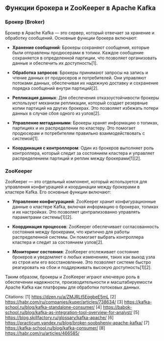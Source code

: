 ## Функции брокера и ZooKeeper в Apache Kafka

### **Брокер (Broker)**
Брокер в Apache Kafka — это сервер, который отвечает за хранение и обработку сообщений. Основные функции брокера включают:

- **Хранение сообщений**: Брокеры сохраняют сообщения, которые были отправлены продюсерами в топики. Каждое сообщение сохраняется в определенной партиции, что позволяет организовать данные и обеспечить их доступность[1].

- **Обработка запросов**: Брокеры принимают запросы на запись и чтение данных от продюсеров и потребителей. Они управляют потоками данных, обеспечивая их надежную доставку и сохранение порядка сообщений внутри партиций[2].

- **Репликация данных**: Для обеспечения отказоустойчивости брокеры используют механизм репликации, который создает резервные копии партиций на других брокерах. Это позволяет избежать потери данных в случае сбоя одного из узлов[2].

- **Управление метаданными**: Брокеры хранят информацию о топиках, партициях и их распределении по кластеру. Это помогает продюсерам и потребителям правильно взаимодействовать с системой[1].

- **Координация с контроллером**: Один из брокеров выполняет роль контроллера, который следит за состоянием кластера и управляет распределением партиций и реплик между брокерами[1][2].

### **ZooKeeper**
ZooKeeper — это отдельный компонент, который используется для управления конфигурацией и координации между брокерами в кластере Kafka. Его основные функции включают:

- **Управление конфигурацией**: ZooKeeper хранит конфигурационные данные о кластере Kafka, включая информацию о брокерах, топиках и их настройках. Это позволяет централизованно управлять параметрами системы[1][2].

- **Координация процессов**: ZooKeeper обеспечивает согласованность состояния между брокерами, что критично для работы распределенной системы. Он помогает выбрать контроллера кластера и следит за состоянием узлов[2].

- **Мониторинг состояния**: ZooKeeper отслеживает состояние брокеров и уведомляет о любых изменениях, таких как выход узла из строя или его восстановление. Это позволяет системе быстро реагировать на сбои и поддерживать высокую доступность[1][2].

Таким образом, брокеры и ZooKeeper играют ключевую роль в обеспечении надежности, производительности и масштабируемости Apache Kafka как платформы для обработки потоковых данных.

Citations:
[1] https://dzen.ru/a/ZMJRLt5EpgbeE5mL
[2] https://habr.com/ru/companies/kuper/articles/738634/
[3] https://kafka-school.ru/blog/kafka-standalone-consumer/
[4] https://babok-school.ru/blog/kafka-as-integration-tool-overview-for-analyst/
[5] https://blog.skillfactory.ru/glossary/kafka-apache/
[6] https://practicum.yandex.ru/blog/broker-soobsheniy-apache-kafka/
[7] https://kafka-school.ru/blog/kafka-consumer/
[8] https://habr.com/ru/articles/466585/